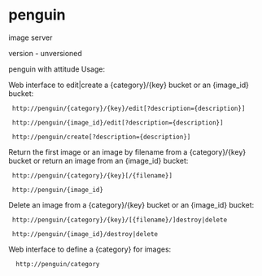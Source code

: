 # penguin
image server

version  - unversioned

penguin with attitude
Usage:

Web interface to edit|create a {category}/{key} bucket or an {image_id} bucket:

     http://penguin/{category}/{key}/edit[?description={description}]

     http://penguin/{image_id}/edit[?description={description}]

     http://penguin/create[?description={description}]


Return the first image or an image by filename from a {category}/{key} bucket or return an image from an {image_id} bucket:

     http://penguin/{category}/{key}[/{filename}]

     http://penguin/{image_id}


Delete an image from a {category}/{key} bucket or an {image_id} bucket:

     http://penguin/{category}/{key}/[{filename}/]destroy|delete

     http://penguin/{image_id}/destroy|delete


Web interface to define a {category} for images:

      http://penguin/category
